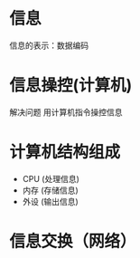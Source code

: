 # 信息
信息的表示：数据编码

# 信息操控(计算机)
解决问题
用计算机指令操控信息

# 计算机结构组成
- CPU (处理信息) 
- 内存 (存储信息)
- 外设 (输出信息)
# 信息交换（网络） 

